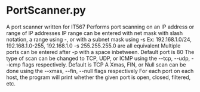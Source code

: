 # PortScanner.py
A port scanner written for IT567
Performs port scanning on an IP address or range of IP addresses
IP range can be entered with net mask with slash notation, a range using -, or with a subnet mask using -s
Ex: 192.168.1.0/24, 192.168.1.0-255, 192.168.1.0 -s 255.255.255.0 are all equivalent
Multiple ports can be entered after -p with a space inbetween. Default port is 80
The type of scan can be changed to TCP, UDP, or ICMP using the --tcp, --udp, --icmp flags respectively. Default is TCP
A Xmas, FIN, or Null scan can be done using the --xmas, --fin, --null flags respectively
For each port on each host, the program will print whether the given port is open, closed, filtered, etc.


